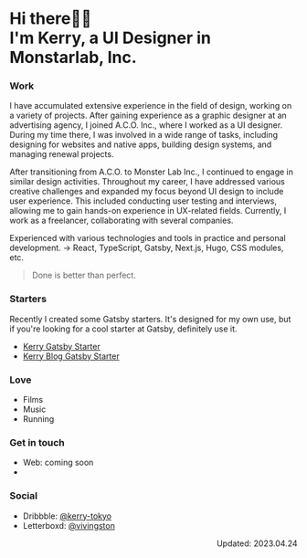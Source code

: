 # Hi there👋🏻  <br/>I'm Kerry, a UI Designer in Monstarlab, Inc.

### Work
I have accumulated extensive experience in the field of design, working on a variety of projects. After gaining experience as a graphic designer at an advertising agency, I joined A.C.O. Inc., where I worked as a UI designer. During my time there, I was involved in a wide range of tasks, including designing for websites and native apps, building design systems, and managing renewal projects.

After transitioning from A.C.O. to Monster Lab Inc., I continued to engage in similar design activities. Throughout my career, I have addressed various creative challenges and expanded my focus beyond UI design to include user experience. This included conducting user testing and interviews, allowing me to gain hands-on experience in UX-related fields. Currently, I work as a freelancer, collaborating with several companies.

Experienced with various technologies and tools in practice and personal development. → React, TypeScript, Gatsby, Next.js, Hugo, CSS modules, etc.

> Done is better than perfect.

### Starters
Recently I created some Gatsby starters. It's designed for my own use, but if you're looking for a cool starter at Gatsby, definitely use it.
- [Kerry Gatsby Starter](https://github.com/kerry-tokyo/kerry-gatsby-starter)
- [Kerry Blog Gatsby Starter](https://github.com/kerry-tokyo/kerry-blog-gatsby-starter)

### Love 
- Films
- Music
- Running

### Get in touch
- Web: coming soon
- 
### Social
- Dribbble: [@kerry-tokyo](https://dribbble.com/kerry-tokyo)
- Letterboxd: [@vivingston](https://letterboxd.com/vivingston/)

<p align="right">Updated: 2023.04.24</p>
